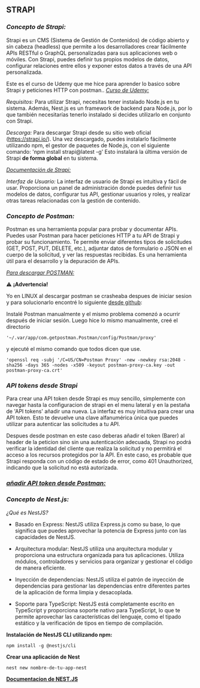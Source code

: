 
## **STRAPI** 

### *Concepto de Strapi:*

Strapi es un CMS (Sistema de Gestión de Contenidos) de código abierto y sin cabeza (headless) que permite a los desarrolladores crear fácilmente APIs RESTful o GraphQL personalizadas para sus aplicaciones web o móviles. Con Strapi, puedes definir tus propios modelos de datos, configurar relaciones entre ellos y exponer estos datos a través de una API personalizada.

Este es el curso de Udemy que me hice para aprender lo basico sobre Strapi y peticiones HTTP con postman..
[*Curso de Udemy:*](https://www.udemy.com/course/strapi-v4-curso-introductorio-gratuito-desde-cero/) 


*Requisitos:*
Para utilizar Strapi, necesitas tener instalado Node.js en tu sistema. Además, Nest.js es un framework de backend para Node.js, por lo que también necesitarías tenerlo instalado si decides utilizarlo en conjunto con Strapi.

*Descarga:*
Para descargar Strapi desde su sitio web oficial (https://strapi.io/). Una vez descargado, puedes instalarlo fácilmente utilizando npm, el gestor de paquetes de Node.js,
con el siguiente comando:
'npm install strapi@latest -g'
Esto instalará la última versión de Strapi **de forma global** en tu sistema.

[*Documentación de Strapi:* ](https://docs.strapi.io/)


*Interfaz de Usuario:*
La interfaz de usuario de Strapi es intuitiva y fácil de usar.
Proporciona un panel de administración donde puedes definir tus modelos de datos, configurar tus API, gestionar usuarios y roles, y realizar otras tareas relacionadas con la gestión de contenido.

### *Concepto de Postman:*

Postman es una herramienta popular para probar y documentar APIs. Puedes usar Postman para hacer peticiones HTTP a tu API de Strapi y probar su funcionamiento.
Te permite enviar diferentes tipos de solicitudes (GET, POST, PUT, DELETE, etc.), adjuntar datos de formulario o JSON en el cuerpo de la solicitud, y ver las respuestas recibidas.
Es una herramienta útil para el desarrollo y la depuración de APIs.

[*Para descargar POSTMAN:*](https://www.postman.com/downloads/)

⚠️ **¡Advertencia!**

Yo en LINUX al descargar postman se crasheaba despues de iniciar sesion y para solucionarlo encontré lo siguiente
[desde github](https://github.com/postmanlabs/postman-app-support/issues/12330):

Instalé Postman manualmente y el mismo problema comenzó a ocurrir después de iniciar sesión. Luego hice lo mismo manualmente, creé el directorio

```
'~/.var/app/com.getpostman.Postman/config/Postman/proxy'
```
y ejecuté el mismo comando que todos dicen que use.

```
'openssl req -subj '/C=US/CN=Postman Proxy' -new -newkey rsa:2048 -sha256 -days 365 -nodes -x509 -keyout postman-proxy-ca.key -out postman-proxy-ca.crt'
```

### *API tokens desde Strapi*

Para crear una API token desde Strapi es muy sencillo, simplemente con navegar hasta la configuracion de strapi en el menu lateral y en la pestaña de 'API tokens' añadir una nueva.
La interfaz es muy intuitiva para crear una API token. Esto te devuelve una clave alfanumérica única que puedes utilizar para autenticar las solicitudes a tu API.

Despues desde postman en este caso deberas añadir el token (Barer) al header de la peticion sino sin una autenticación adecuada, Strapi no podrá verificar la identidad del cliente que realiza la solicitud y no permitirá el acceso a los recursos protegidos por la API. En este caso, es probable que Strapi responda con un código de estado de error, como 401 Unauthorized, indicando que la solicitud no está autorizada.

### [*añadir API token desde Postman:*](../Postman/README.md#api-tokens) 


### *Concepto de Nest.js:*

*¿Qué es NestJS?*

- Basado en Express: NestJS utiliza Express.js como su base, lo que significa que puedes aprovechar la potencia de Express junto con las capacidades de NestJS.

- Arquitectura modular: NestJS utiliza una arquitectura modular y proporciona una estructura organizada para tus aplicaciones.
  Utiliza módulos, controladores y servicios para organizar y gestionar el código de manera eficiente.

- Inyección de dependencias: NestJS utiliza el patrón de inyección de dependencias para gestionar las dependencias entre diferentes partes de la aplicación de forma limpia y desacoplada.

- Soporte para TypeScript: NestJS está completamente escrito en TypeScript y proporciona soporte nativo para TypeScript, lo que te permite aprovechar las características del lenguaje,    como el tipado estático y la verificación de tipos en tiempo de compilación.

**Instalación de NestJS CLI utilizando npm:**
```
npm install -g @nestjs/cli
```

**Crear una aplicación de Nest**

```
nest new nombre-de-tu-app-nest
```

[**Documentacion de NEST.JS**](https://docs.nestjs.com/)
